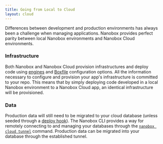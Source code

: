 ```yaml
---
title: Going from Local to Cloud
layout: cloud
---
```


Differences between development and production environments has always been a challenge when managing applications. Nanobox provides perfect parity between local Nanobox environments and Nanobox Cloud environments.

### Infrastructure
Both Nanobox and Nanobox Cloud provision infrastructures and deploy code using [engines](/getting-started/engines/) and [Boxfile](/getting-started/boxfile/) configuration options. All the information necessary to configure and provision your app's infrastructure is committed to your repo. This means that by simply deploying code developed in a local Nanobox environment to a Nanobox Cloud app, an identical infrastructure will be provisioned.

### Data
Production data will still need to be migrated to your cloud database (unless seeded through a [deploy hook](/boxfile/code-services/#deploy-hooks)). The Nanobox CLI provides a way for remotely connecting to and managing your databases through the [`nanobox cloud tunnel`](/cloud/cli/tunnel/) command. Production data can be migrated into your database through the established tunnel.

